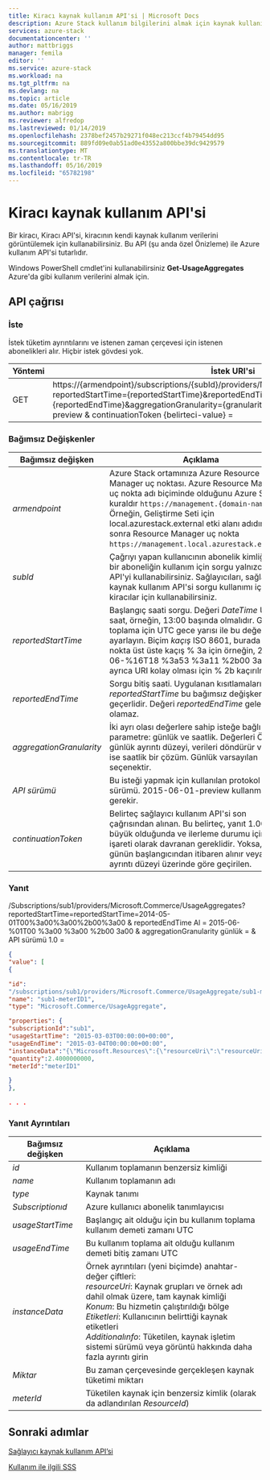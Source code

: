 ```yaml
---
title: Kiracı kaynak kullanım API'si | Microsoft Docs
description: Azure Stack kullanım bilgilerini almak için kaynak kullanım API'si, başvuru.
services: azure-stack
documentationcenter: ''
author: mattbriggs
manager: femila
editor: ''
ms.service: azure-stack
ms.workload: na
ms.tgt_pltfrm: na
ms.devlang: na
ms.topic: article
ms.date: 05/16/2019
ms.author: mabrigg
ms.reviewer: alfredop
ms.lastreviewed: 01/14/2019
ms.openlocfilehash: 2378bef2457b29271f048ec213ccf4b79454dd95
ms.sourcegitcommit: 889fd09e0ab51ad0e43552a800bbe39dc9429579
ms.translationtype: MT
ms.contentlocale: tr-TR
ms.lasthandoff: 05/16/2019
ms.locfileid: "65782198"
---
```

# <a name="tenant-resource-usage-api"></a>Kiracı kaynak kullanım API'si

Bir kiracı, Kiracı API'si, kiracının kendi kaynak kullanım verilerini görüntülemek için kullanabilirsiniz. Bu API (şu anda özel Önizleme) ile Azure kullanım API'si tutarlıdır.

Windows PowerShell cmdlet'ini kullanabilirsiniz **Get-UsageAggregates** Azure'da gibi kullanım verilerini almak için.

## <a name="api-call"></a>API çağrısı
### <a name="request"></a>İste
İstek tüketim ayrıntılarını ve istenen zaman çerçevesi için istenen abonelikleri alır. Hiçbir istek gövdesi yok.

| **Yöntemi** | **İstek URI'si** |
| --- | --- |
| GET |https://{armendpoint}/subscriptions/{subId}/providers/Microsoft.Commerce/usageAggregates?reportedStartTime={reportedStartTime}&reportedEndTime={reportedEndTime}&aggregationGranularity={granularity}&api-version= 2015-06-01-preview & continuationToken {belirteci-value} = |

### <a name="arguments"></a>Bağımsız Değişkenler
| **Bağımsız değişken** | **Açıklama** |
| --- | --- |
| *armendpoint* |Azure Stack ortamınıza Azure Resource Manager uç noktası. Azure Resource Manager uç nokta adı biçiminde olduğunu Azure Stack kuraldır `https://management.{domain-name}`. Örneğin, Geliştirme Seti için local.azurestack.external etki alanı adıdır ve sonra Resource Manager uç nokta `https://management.local.azurestack.external`. |
| *subId* |Çağrıyı yapan kullanıcının abonelik kimliği. Tek bir aboneliğin kullanım için sorgu yalnızca bu API'yi kullanabilirsiniz. Sağlayıcıları, sağlayıcı kaynak kullanım API'si sorgu kullanımı için tüm kiracılar için kullanabilirsiniz. |
| *reportedStartTime* |Başlangıç saati sorgu. Değeri *DateTime* UTC ile saat, örneğin, 13:00 başında olmalıdır. Günlük toplama için UTC gece yarısı ile bu değeri ayarlayın. Biçim *kaçış* ISO 8601, burada iki nokta üst üste kaçış % 3a için örneğin, 2015-06-%16T18 %3a53 %3a11 %2b00 3a00Z, ve ayrıca URI kolay olması için % 2b kaçırılmışsa. |
| *reportedEndTime* |Sorgu bitiş saati. Uygulanan kısıtlamaları *reportedStartTime* bu bağımsız değişken için de geçerlidir. Değeri *reportedEndTime* gelecekte olamaz. |
| *aggregationGranularity* |İki ayrı olası değerlere sahip isteğe bağlı bir parametre: günlük ve saatlik. Değerleri Öner gibi günlük ayrıntı düzeyi, verileri döndürür ve diğeri ise saatlik bir çözüm. Günlük varsayılan seçenektir. |
| *API sürümü* |Bu isteği yapmak için kullanılan protokol sürümü. 2015-06-01-preview kullanmanız gerekir. |
| *continuationToken* |Belirteç sağlayıcı kullanım API'si son çağrısından alınan. Bu belirteç, yanıt 1.000 satır büyük olduğunda ve ilerleme durumu için bir yer işareti olarak davranan gereklidir. Yoksa, verileri günün başlangıcından itibaren alınır veya saat ayrıntı düzeyi üzerinde göre geçirilen. |

### <a name="response"></a>Yanıt
/Subscriptions/sub1/providers/Microsoft.Commerce/UsageAggregates?reportedStartTime=reportedStartTime=2014-05-01T00%3a00%3a00%2b00%3a00 & reportedEndTime Al = 2015-06-%01T00 %3a00 %3a00 %2b00 3a00 & aggregationGranularity günlük = & API sürümü 1.0 =

```json
{
"value": [
{

"id":
"/subscriptions/sub1/providers/Microsoft.Commerce/UsageAggregate/sub1-meterID1",
"name": "sub1-meterID1",
"type": "Microsoft.Commerce/UsageAggregate",

"properties": {
"subscriptionId":"sub1",
"usageStartTime": "2015-03-03T00:00:00+00:00",
"usageEndTime": "2015-03-04T00:00:00+00:00",
"instanceData":"{\"Microsoft.Resources\":{\"resourceUri\":\"resourceUri1\",\"location\":\"Alaska\",\"tags\":null,\"additionalInfo\":null}}",
"quantity":2.4000000000,
"meterId":"meterID1"

}
},

. . .
```

### <a name="response-details"></a>Yanıt Ayrıntıları
| **Bağımsız değişken** | **Açıklama** |
| --- | --- |
| *id* |Kullanım toplamanın benzersiz kimliği |
| *name* |Kullanım toplamanın adı |
| *type* |Kaynak tanımı |
| *Subscriptionıd* |Azure kullanıcı abonelik tanımlayıcısı |
| *usageStartTime* |Başlangıç ait olduğu için bu kullanım toplama kullanım demeti zamanı UTC |
| *usageEndTime* |Bu kullanım toplama ait olduğu kullanım demeti bitiş zamanı UTC |
| *instanceData* |Örnek ayrıntıları (yeni biçimde) anahtar-değer çiftleri:<br>  *resourceUri*: Kaynak grupları ve örnek adı dahil olmak üzere, tam kaynak kimliği <br>  *Konum*: Bu hizmetin çalıştırıldığı bölge <br>  *Etiketleri*: Kullanıcının belirttiği kaynak etiketleri <br>  *Additionalınfo*: Tüketilen, kaynak işletim sistemi sürümü veya görüntü hakkında daha fazla ayrıntı girin |
| *Miktar* |Bu zaman çerçevesinde gerçekleşen kaynak tüketimi miktarı |
| *meterId* |Tüketilen kaynak için benzersiz kimlik (olarak da adlandırılan *ResourceId*) |


## <a name="next-steps"></a>Sonraki adımlar
[Sağlayıcı kaynak kullanım API’si](azure-stack-provider-resource-api.md)

[Kullanım ile ilgili SSS](azure-stack-usage-related-faq.md)

